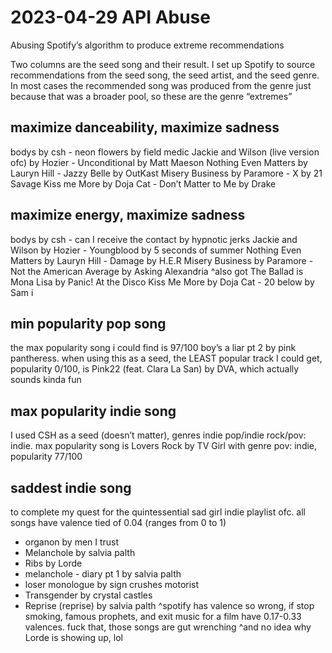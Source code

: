 # 2023-04-29 API Abuse
Abusing Spotify’s algorithm to produce extreme recommendations

Two columns are the seed song and their result. I set up Spotify to source recommendations from the seed song, the seed artist, and the seed genre. In most cases the recommended song was produced from the genre just because that was a broader pool, so these are the genre “extremes”

## maximize danceability, maximize sadness
bodys by csh - neon flowers by field medic
Jackie and Wilson (live version ofc) by Hozier - Unconditional by Matt Maeson
Nothing Even Matters by Lauryn Hill - Jazzy Belle by OutKast
Misery Business by Paramore - X by 21 Savage
Kiss me More by Doja Cat - Don’t Matter to Me by Drake


## maximize energy, maximize sadness
bodys by csh - can I receive the contact by hypnotic jerks
Jackie and Wilson by Hozier - Youngblood by 5 seconds of summer
Nothing Even Matters by Lauryn Hill - Damage by H.E.R
Misery Business by Paramore - Not the American Average by Asking Alexandria
^also got The Ballad is Mona Lisa by Panic! At the Disco
Kiss Me More by Doja Cat - 20 below by Sam i

## min popularity pop song
the max popularity song i could find is 97/100 boy’s a liar pt 2 by pink pantheress. when using this as a seed, the LEAST popular track I could get, popularity 0/100, is Pink22 (feat. Clara La San) by DVA, which actually sounds kinda fun

## max popularity indie song
I used CSH as a seed (doesn’t matter), genres indie pop/indie rock/pov: indie. max popularity song is Lovers Rock by TV Girl with genre pov: indie, popularity 77/100

## saddest indie song
to complete my quest for the quintessential sad girl indie playlist ofc. all songs have valence tied of 0.04 (ranges from 0 to 1)
* organon by men I trust
* Melanchole by salvia palth
* Ribs by Lorde
* melanchole - diary pt 1 by salvia palth
* loser monologue by sign crushes motorist
* Transgender by crystal castles
* Reprise (reprise) by salvia palth
^spotify has valence so wrong, if stop smoking, famous prophets, and exit music for a film have 0.17-0.33 valences. fuck that, those songs are gut wrenching
^and no idea why Lorde is showing up, lol

